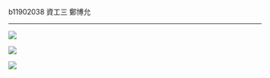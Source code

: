 b11902038 資工三 鄭博允

---

![](School/Course%20Homeworks/Computer%20Networks/assets/sender.png)

<div style="page-break-after:always;"></div>

![](School/Course%20Homeworks/Computer%20Networks/assets/receiver.png)

<div style="page-break-after:always;"></div>

![](School/Course%20Homeworks/Computer%20Networks/assets/agent.png)